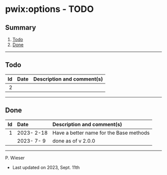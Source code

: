 # pwix:options - TODO

## Summary

1. [Todo](#todo)
2. [Done](#done)

---
## Todo

|   Id | Date       | Description and comment(s) |
| ---: | :---       | :---                       |
|    2 |  |  |

---
## Done

|   Id | Date       | Description and comment(s) |
| ---: | :---       | :---                       |
|    1 | 2023- 2-18 | Have a better name for the Base methods |
|      | 2023- 7- 9 | done as of v 2.0.0 |

---
P. Wieser
- Last updated on 2023, Sept. 11th
